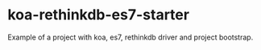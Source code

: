 # koa-rethinkdb-es7-starter
Example of a project with koa, es7, rethinkdb driver and project bootstrap.
